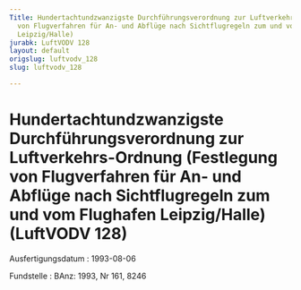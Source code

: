 ```yaml
---
Title: Hundertachtundzwanzigste Durchführungsverordnung zur Luftverkehrs-Ordnung (Festlegung
  von Flugverfahren für An- und Abflüge nach Sichtflugregeln zum und vom Flughafen
  Leipzig/Halle)
jurabk: LuftVODV 128
layout: default
origslug: luftvodv_128
slug: luftvodv_128

---
```


# Hundertachtundzwanzigste Durchführungsverordnung zur Luftverkehrs-Ordnung (Festlegung von Flugverfahren für An- und Abflüge nach Sichtflugregeln zum und vom Flughafen Leipzig/Halle) (LuftVODV 128)

Ausfertigungsdatum
:   1993-08-06

Fundstelle
:   BAnz: 1993, Nr 161, 8246

